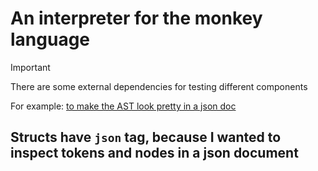 # An interpreter for the monkey language


> [!IMPORTANT]
> There are some external dependencies for testing different components

For example:
[to make the AST look pretty in a json doc](https://github.com/tidwall/pretty) 


## Structs have `json` tag, because **I** wanted to inspect tokens and nodes in a json document

